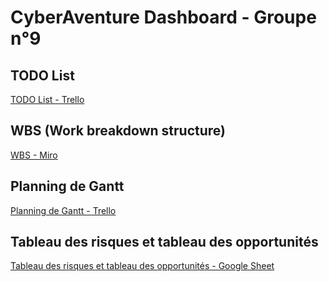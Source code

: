 # CyberAventure Dashboard - Groupe n°9 

## TODO List
[TODO List - Trello](https://trello.com/b/8E7R4Pjz/to-do-list-cyber-aventure)

## WBS (Work breakdown structure)
[WBS - Miro](https://miro.com/app/board/uXjVPvQpYnA=/?share_link_id=899821446302)

## Planning de Gantt
[Planning de Gantt - Trello](https://drive.google.com/file/d/1NR8kKce5THYsMI8tCdxBG1QsxOEfO_Da/view?usp=sharing)

## Tableau des risques et tableau des opportunités
[Tableau des risques et tableau des opportunités - Google Sheet](https://docs.google.com/spreadsheets/d/1v-f4wRAS2KocumDiNSE3POUDxxuBf8cj3QbSnAiZADc/edit?usp=sharing)
